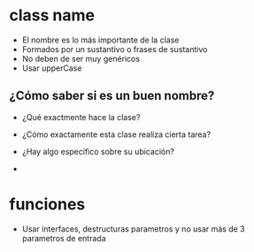 # class name

- El nombre es lo más importante de la clase
- Formados por un sustantivo o frases de sustantivo
- No deben de ser muy genéricos
- Usar upperCase

## ¿Cómo saber si es un buen nombre?

- ¿Qué exactmente hace la clase?
- ¿Cómo exactamente esta clase realiza cierta tarea?
- ¿Hay algo específico sobre su ubicación?

-

# funciones

- Usar interfaces, destructuras parametros y no usar más de 3 parametros de entrada

